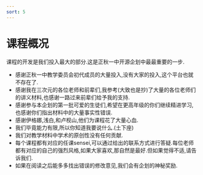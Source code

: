 ```yaml
---
sort: 5
---
```


# 课程概况

课程的开发是我们投入最大的部分.这是正秋一中开源企划中最最重要的一步.

- 感谢正秋一中教学委员会初代成员的大量投入,没有大家的投入,这个平台也就不存在了.
- 感谢我在三次元的各位老师和前辈们,我参考(大致也是抄)了大量的各位老师们的讲义材料,也感谢一路过来前辈们给予我的支持.
- 感谢参与本企划的第一批可爱的生徒们,希望在更高年级的你们继续精进学习,也感谢你们指出材料中的大量事实性错误.
- 感谢伊格娜,浅白,和卢枧山,他们为课程花了大量心血.
- 我们毕竟能力有限,所以你知道我要说什么.(土下座)
- 我们对教学材料中学术的原创性没有任何贡献.
- 每个课程都有对应的任课sensei,可以通过给出的联系方式进行答疑.每位老师都有对应的自己的强烈风格,如果大家喜欢,那自然是最好.但如果觉得不适,请告诉我们.
- 如果在阅读之后能多多找出错误的修改意见,我们会有企划的神秘奖励.



